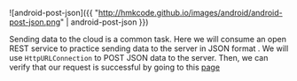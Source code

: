 ![android-post-json]({{ "http://hmkcode.github.io/images/android/android-post-json.png" | android-post-json }})

Sending data to the cloud is a common task. Here we will consume an open REST service to practice sending data to the server in JSON format . We will use `HttpURLConnection` to POST JSON data to the server. Then, we can verify that our request is successful by going to this [page](http://hmkcode.appspot.com/post-json/index.html)